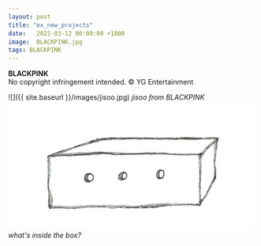 ```yaml
---
layout: post
title: "ex_new_projects"
date:   2022-03-12 00:00:00 +1800
image:  BLACKPINK.jpg
tags: BLACKPINK
---
```


**BLACKPINK**
<br>
No copyright infringement intended. © YG Entertainment

![]({{ site.baseurl }}/images/jisoo.jpg)
*jisoo from BLACKPINK*
![](https://github.com/ththJang/oldththJang/blob/main/assets/images/tobereleased.jpg?raw=true)
*what's inside the box?*

